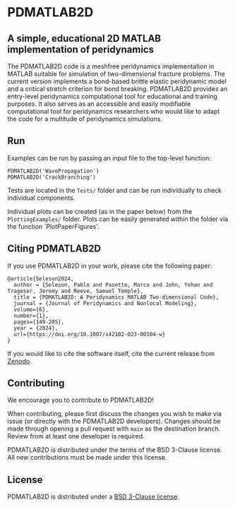 # PDMATLAB2D
## A simple, educational 2D MATLAB implementation of peridynamics

The PDMATLAB2D code is a meshfree peridynamics implementation in MATLAB suitable for simulation of two-dimensional fracture problems. The current version implements a bond-based brittle elastic peridynamic model and a critical stretch criterion for bond breaking. PDMATLAB2D provides an entry-level peridynamics computational tool for educational and training purposes. It also serves as an accessible and easily modifiable computational tool for peridynamics researchers who would like to adapt the code for a multitude of peridynamics simulations.

## Run

Examples can be run by passing an input file to the top-level function:
```
PDMATLAB2D('WavePropagation')
PDMATLAB2D('CrackBranching')
```

Tests are located in the `Tests/` folder and can be run individually to check individual components.

Individual plots can be created (as in the paper below) from the `PlottingExamples/` folder. Plots can be easily generated within the folder via the function `PlotPaperFigures'.

## Citing PDMATLAB2D

If you use PDMATLAB2D in your work, please cite the following paper:
```
@article{Seleson2024,
  author = {Seleson, Pablo and Pasetto, Marco and John, Yohan and Trageser, Jeremy and Reeve, Samuel Temple},
  title = {PDMATLAB2D: A Peridynamics MATLAB Two-dimensional Code},
  journal = {Journal of Peridynamics and Nonlocal Modeling},
  volume={6},
  number={1},
  pages={149-205},
  year = {2024},
  url={https://doi.org/10.1007/s42102-023-00104-w}
}
```

If you would like to cite the software itself, cite the current release from [Zenodo](https://zenodo.org/doi/10.5281/zenodo.7348667).

## Contributing

We encourage you to contribute to PDMATLAB2D!

When contributing, please first discuss the changes you wish to make via issue (or directly with the PDMATLAB2D developers). Changes should be made through opening a pull request with `main` as the destination branch. Review from at least one developer is required.

PDMATLAB2D is distributed under the terms of the BSD 3-Clause license. All new contributions must be made under this license.

## License

PDMATLAB2D is distributed under a [BSD 3-Clause license](LICENSE).
